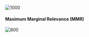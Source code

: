 ![1000](images/RAG%20Pipeline%20with%20LangChain%2023Aug24_07-14.excalidraw)

#### Maximum Marginal Relevance (MMR) 
![800](images/RAG%20Pipeline%20with%20LangChain%2023Aug24_07-34.excalidraw)